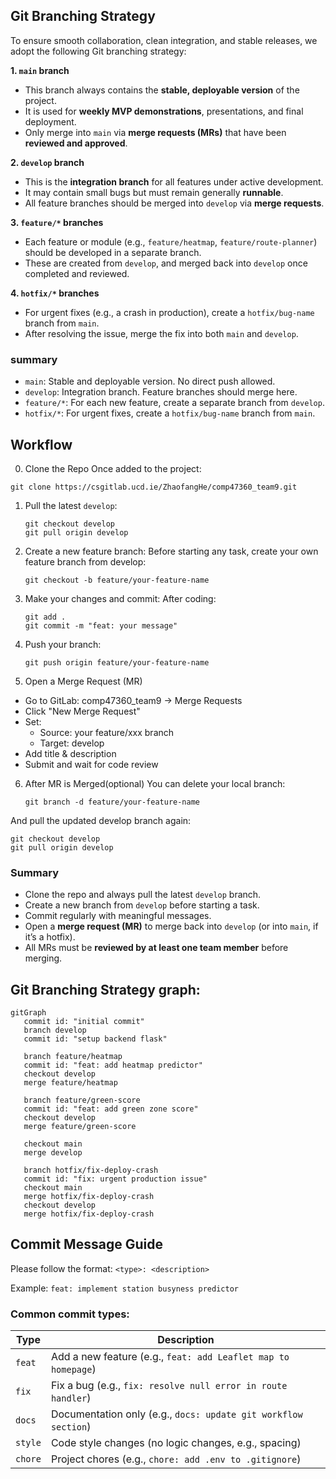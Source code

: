 ## Git Branching Strategy

To ensure smooth collaboration, clean integration, and stable releases, we adopt the following Git branching strategy:

**1. `main` branch**
- This branch always contains the **stable, deployable version** of the project.  
- It is used for **weekly MVP demonstrations**, presentations, and final deployment.  
- Only merge into `main` via **merge requests (MRs)** that have been **reviewed and approved**.

**2. `develop` branch**
- This is the **integration branch** for all features under active development.  
- It may contain small bugs but must remain generally **runnable**.  
- All feature branches should be merged into `develop` via **merge requests**.

**3. `feature/*` branches**
- Each feature or module (e.g., `feature/heatmap`, `feature/route-planner`) should be developed in a separate branch.  
- These are created from `develop`, and merged back into `develop` once completed and reviewed.

**4. `hotfix/*` branches**
- For urgent fixes (e.g., a crash in production), create a `hotfix/bug-name` branch from `main`.  
- After resolving the issue, merge the fix into both `main` and `develop`.

### summary
- `main`: Stable and deployable version. No direct push allowed.
- `develop`: Integration branch. Feature branches should merge here.
- `feature/*`: For each new feature, create a separate branch from `develop`.
- `hotfix/*`: For urgent fixes, create a `hotfix/bug-name` branch from `main`. 

## Workflow
0. Clone the Repo
Once added to the project:
```
git clone https://csgitlab.ucd.ie/ZhaofangHe/comp47360_team9.git
```

1. Pull the latest `develop`:
   ```
   git checkout develop
   git pull origin develop
   ```

2. Create a new feature branch:
   Before starting any task, create your own feature branch from develop:
   ```
   git checkout -b feature/your-feature-name
   ```

3. Make your changes and commit:
   After coding:
   ```
   git add .
   git commit -m "feat: your message"
   ```

4. Push your branch:
   ```
   git push origin feature/your-feature-name
   ```

5. Open a Merge Request (MR)
- Go to GitLab: comp47360_team9 → Merge Requests
- Click "New Merge Request"
- Set:
   - Source: your feature/xxx branch
   - Target: develop
- Add title & description
- Submit and wait for code review 

6. After MR is Merged(optional)
You can delete your local branch:
   ```
   git branch -d feature/your-feature-name
   ```
And pull the updated develop branch again:
   ```
   git checkout develop
   git pull origin develop
   ```

### Summary
- Clone the repo and always pull the latest `develop` branch.    
- Create a new branch from `develop` before starting a task.    
- Commit regularly with meaningful messages.    
- Open a **merge request (MR)** to merge back into `develop` (or into `main`, if it’s a hotfix).    
- All MRs must be **reviewed by at least one team member** before merging.


## Git Branching Strategy graph:

```mermaid
gitGraph
   commit id: "initial commit"
   branch develop
   commit id: "setup backend flask"

   branch feature/heatmap
   commit id: "feat: add heatmap predictor"
   checkout develop
   merge feature/heatmap

   branch feature/green-score
   commit id: "feat: add green zone score"
   checkout develop
   merge feature/green-score

   checkout main
   merge develop

   branch hotfix/fix-deploy-crash
   commit id: "fix: urgent production issue"
   checkout main
   merge hotfix/fix-deploy-crash
   checkout develop
   merge hotfix/fix-deploy-crash

```

## Commit Message Guide

Please follow the format:
`<type>: <description>`

Example: `feat: implement station busyness predictor`


### Common commit types:

| Type   | Description                                      |
|--------|--------------------------------------------------|
| `feat` | Add a new feature (e.g., `feat: add Leaflet map to homepage`) |
| `fix`  | Fix a bug (e.g., `fix: resolve null error in route handler`) |
| `docs` | Documentation only (e.g., `docs: update git workflow section`) |
| `style`| Code style changes (no logic changes, e.g., spacing) |
| `chore`| Project chores (e.g., `chore: add .env to .gitignore`) |
